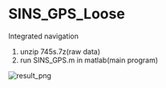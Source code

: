 # SINS_GPS_Loose
Integrated navigation
1. unzip 745s.7z(raw data)
2. run SINS_GPS.m in matlab(main program)

![result_png](https://github.com/FanZhenhui/SINS_GPS_Loose/simulate_res.png)
